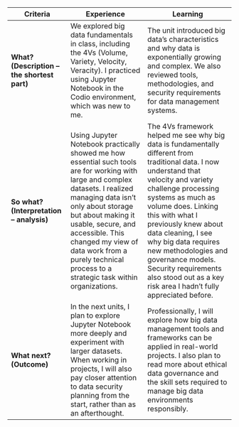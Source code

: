 | Criteria                                    | Experience                                                                                                                                                                                                                                                                                                                               | Learning                                                                                                                                                                                                                                                                                                                                                                                                                     |
| ------------------------------------------- | ---------------------------------------------------------------------------------------------------------------------------------------------------------------------------------------------------------------------------------------------------------------------------------------------------------------------------------------- | ---------------------------------------------------------------------------------------------------------------------------------------------------------------------------------------------------------------------------------------------------------------------------------------------------------------------------------------------------------------------------------------------------------------------------- |
| **What? (Description – the shortest part)** | We explored big data fundamentals in class, including the 4Vs (Volume, Variety, Velocity, Veracity). I practiced using Jupyter Notebook in the Codio environment, which was new to me.                                                                                                                                                   | The unit introduced big data’s characteristics and why data is exponentially growing and complex. We also reviewed tools, methodologies, and security requirements for data management systems.                                                                                                                                                                                                                              |
| **So what? (Interpretation – analysis)**    | Using Jupyter Notebook practically showed me how essential such tools are for working with large and complex datasets. I realized managing data isn’t only about storage but about making it usable, secure, and accessible. This changed my view of data work from a purely technical process to a strategic task within organizations. | The 4Vs framework helped me see why big data is fundamentally different from traditional data. I now understand that velocity and variety challenge processing systems as much as volume does. Linking this with what I previously knew about data cleaning, I see why big data requires new methodologies and governance models. Security requirements also stood out as a key risk area I hadn’t fully appreciated before. |
| **What next? (Outcome)**                    | In the next units, I plan to explore Jupyter Notebook more deeply and experiment with larger datasets. When working in projects, I will also pay closer attention to data security planning from the start, rather than as an afterthought.                                                                                              | Professionally, I will explore how big data management tools and frameworks can be applied in real-world projects. I also plan to read more about ethical data governance and the skill sets required to manage big data environments responsibly.                                                                                                                                                                           |

